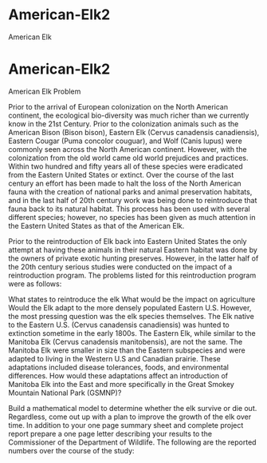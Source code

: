 # American-Elk2
American Elk
# American-Elk2
American Elk
Problem	 
 	
Prior to the arrival of European colonization on the North American continent, the ecological bio-diversity was much richer than we currently know in the 21st Century. Prior to the colonization animals such as the American Bison (Bison bison), Eastern Elk (Cervus canadensis canadiensis), Eastern Cougar (Puma concolor couguar), and Wolf (Canis lupus) were commonly seen across the North American continent. However, with the colonization from the old world came old world prejudices and practices. Within two hundred and fifty years all of these species were eradicated from the Eastern United States or extinct. Over the course of the last century an effort has been made to halt the loss of the North American fauna with the creation of national parks and animal preservation habitats, and in the last half of 20th century work was being done to reintroduce that fauna back to its natural habitat. This process has been used with several different species; however, no species has been given as much attention in the Eastern United States as that of the American Elk.

Prior to the reintroduction of Elk back into Eastern United States the only attempt at having these animals in their natural Eastern habitat was done by the owners of private exotic hunting preserves. However, in the latter half of the 20th century serious studies were conducted on the impact of a reintroduction program. The problems listed for this reintroduction program were as follows:

What states to reintroduce the elk
What would be the impact on agriculture
Would the Elk adapt to the more densely populated Eastern U.S.
However, the most pressing question was the elk species themselves. The Elk native to the Eastern U.S. (Cervus canadensis canadiensis) was hunted to extinction sometime in the early 1800s. The Eastern Elk, while similar to the Manitoba Elk (Cervus canadensis manitobensis), are not the same. The Manitoba Elk were smaller in size than the Eastern subspecies and were adapted to living in the Western U.S and Canadian prairie. These adaptations included disease tolerances, foods, and environmental differences. How would these adaptations affect an introduction of Manitoba Elk into the East and more specifically in the Great Smokey Mountain National Park (GSMNP)?

Build a mathematical model to determine whether the elk survive or die out. Regardless, come out up with a plan to improve the growth of the elk over time. In addition to your one page summary sheet and complete project report prepare a one page letter describing your results to the Commissioner of the Department of Wildlife. The following are the reported numbers over the course of the study:
